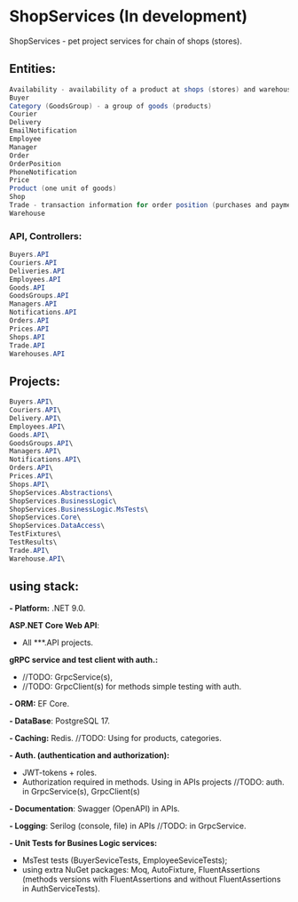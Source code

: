 # ShopServices (In development)

ShopServices - pet project services for chain of shops (stores).

## **Entities:**
```csharp
Availability - availability of a product at shops (stores) and warehouses.
Buyer
Category (GoodsGroup) - a group of goods (products)
Courier
Delivery
EmailNotification
Employee
Manager
Order
OrderPosition
PhoneNotification
Price
Product (one unit of goods)
Shop
Trade - transaction information for order position (purchases and payments).
Warehouse
```

### **API, Controllers:**
```csharp
Buyers.API
Couriers.API
Deliveries.API
Employees.API
Goods.API
GoodsGroups.API
Managers.API
Notifications.API
Orders.API
Prices.API
Shops.API
Trade.API
Warehouses.API
```

## **Projects:**
```csharp
Buyers.API\
Couriers.API\
Delivery.API\
Employees.API\
Goods.API\
GoodsGroups.API\
Managers.API\
Notifications.API\
Orders.API\
Prices.API\
Shops.API\
ShopServices.Abstractions\
ShopServices.BusinessLogic\
ShopServices.BusinessLogic.MsTests\
ShopServices.Core\
ShopServices.DataAccess\
TestFixtures\
TestResults\
Trade.API\
Warehouse.API\
```

## **using stack:**
**- Platform:** .NET 9.0.

**ASP.NET Core Web API**:
- All ***.API projects.

**gRPC service and test client with auth.:**
- //TODO: GrpcService(s),
- //TODO: GrpcClient(s) for methods simple testing with auth.

**- ORM:** EF Core.

**- DataBase**: PostgreSQL 17.

**- Caching:** Redis.
//TODO: Using for products, categories.

**- Auth. (authentication and authorization):**
- JWT-tokens + roles.
- Authorization required in methods.
Using in APIs projects //TODO: auth. in GrpcService(s), GrpcClient(s)

**- Documentation**: Swagger (OpenAPI) in APIs.

**- Logging**: Serilog (console, file) in APIs //TODO: in GrpcService.

**- Unit Tests for Busines Logic services:**
- MsTest tests (BuyerSeviceTests, EmployeeSeviceTests);
- using extra NuGet packages: Moq, AutoFixture, FluentAssertions (methods versions with FluentAssertions and without FluentAssertions in AuthServiceTests).